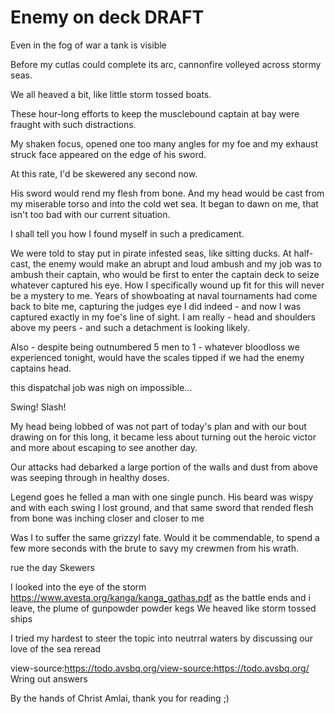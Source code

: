 # Enemy on deck DRAFT

Even in the fog of war a tank is visible

Before my cutlas could complete its arc, cannonfire volleyed across stormy seas.

We all heaved a bit, like little storm tossed boats.

These hour-long efforts to keep the musclebound captain at bay were fraught with such distractions.

My shaken focus, opened one too many angles for my foe and my exhaust struck face appeared on the edge of his sword.

At this rate, I'd be skewered any second now. 

His sword would rend my flesh from bone. And my head would be cast from my miserable torso and into the cold wet sea. It began to dawn on me, that isn't too bad with our current situation.

I shall tell you how I found myself in such a predicament.

We were told to stay put in pirate infested seas, like sitting ducks. At half-cast, the enemy would make an abrupt and loud ambush and my job was to ambush their captain, who would be first to enter the captain deck to seize whatever captured his eye. How I specifically wound up fit for this will never be a mystery to me. Years of showboating at naval tournaments had come back to bite me, capturing the judges eye I did indeed - and now I was captured exactly in my foe's line of sight. I am really - head and shoulders above my peers - and such a detachment is looking likely.

Also - despite being outnumbered 5 men to 1 - whatever bloodloss we experienced tonight, would have the scales tipped if we had the enemy captains head.

 this dispatchal job was nigh on impossible...

Swing! Slash!

My head being lobbed of was not part of today's plan and with our bout drawing on for this long, it became less about turning out the heroic victor and more about escaping to see another day. 

Our attacks had debarked a large portion of the walls and dust from above was seeping through in healthy doses. 

Legend goes he felled a man with one single punch. His beard was wispy and with each swing I lost ground, and that same sword that rended flesh from bone was inching closer and closer to me  

Was I to suffer the same grizzyl fate. Would it be commendable, to spend a few more seconds with the brute to savy my crewmen from his wrath.

rue the day
Skewers

I looked into the eye of the storm
https://www.avesta.org/kanga/kanga_gathas.pdf
as the battle ends and i leave,
the plume of gunpowder powder kegs 
We heaved like storm tossed ships

I tried my hardest to steer the topic into neutrral waters by discussing our love of the sea reread 

view-source:https://todo.avsbq.org/view-source:https://todo.avsbq.org/
Wring out answers

By the hands of Christ Amlai, thank you for reading ;)
